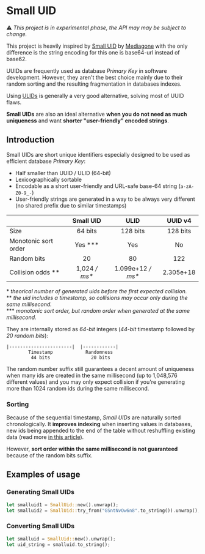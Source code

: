 # Small UID

⚠️ _This project is in experimental phase, the API may may be subject to change._

This project is heavily inspired by [Small UID](https://github.com/Mediagone/small-uid) by [Mediagone](https://github.com/Mediagone) with the only difference is the string encoding for this one is base64-url instead of base62.

UUIDs are frequently used as database _Primary Key_ in software development. However, they aren't the best choice mainly due to their random sorting and the resulting fragmentation in databases indexes.

Using [ULIDs](https://github.com/ulid/spec) is generally a very good alternative, solving most of UUID flaws.

**Small UIDs** are also an ideal alternative **when you do not need as much uniqueness** and want **shorter "user-friendly" encoded strings**.

## Introduction

Small UIDs are short unique identifiers especially designed to be used as efficient database _Primary Key_:

- Half smaller than UUID / ULID (64-bit)
- Lexicographically sortable
- Encodable as a short user-friendly and URL-safe base-64 string (`a-zA-Z0-9_-`)
- User-friendly strings are generated in a way to be always very different (no shared prefix due to similar timestamps)


| |Small UID|ULID|UUID v4|
|---|:---:|:---:|:---:|
|Size|64 bits|128 bits|128 bits|
|Monotonic sort order|Yes &ast;&ast;&ast;|Yes|No|
|Random bits| 20 | 80 |122|
|Collision odds &ast;&ast;| 1,024 _/ ms&ast;_ | 1.099e+12 _/ ms&ast;_| 2.305e+18 |

&ast; _theorical number of generated uids before the first expected collision._\
&ast;&ast; _the uid includes a timestamp, so collisions may occur only during the same millisecond._\
&ast;&ast;&ast; _monotonic sort order, but random order when generated at the same millisecond._



They are internally stored as _64-bit_ integers (_44-bit_ timestamp followed by _20 random bits_):

    |-----------------------|  |------------|
            Timestamp            Randomness
             44 bits               20 bits


The random number suffix still guarantees a decent amount of uniqueness when many ids are created in the same millisecond (up to 1,048,576 different values) and you may only expect collision if you're generating more than 1024 random ids during the same millisecond.

### Sorting

Because of the sequential timestamp, _Small UIDs_ are naturally sorted chronologically. It **improves indexing** when inserting values in databases, new ids being appended to the end of the table without reshuffling existing data (read more [in this article](https://www.codeproject.com/Articles/388157/GUIDs-as-fast-primary-keys-under-multiple-database)).

However, **sort order within the same millisecond is not guaranteed** because of the random bits suffix.

## Examples of usage

### Generating Small UIDs

```rust
let smalluid1 = SmallUid::new().unwrap();
let smalluid2 = SmallUid::try_from("GSntNvOw6n8".to_string()).unwrap();
```

### Converting Small UIDs

```rust
let smalluid = SmallUid::new().unwrap();
let uid_string = smalluid.to_string();
```